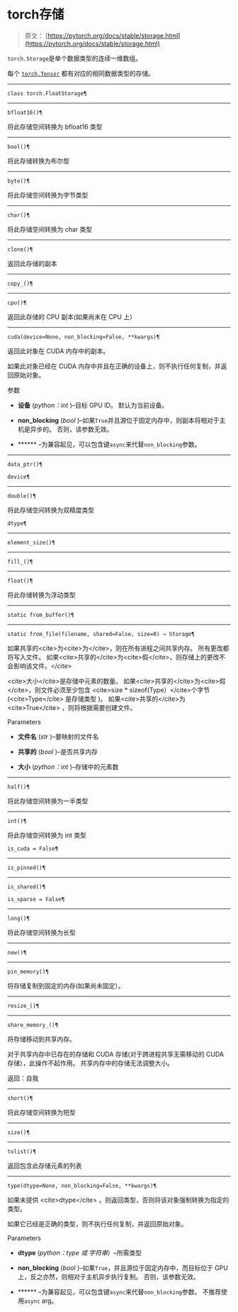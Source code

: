 # torch存储

> 原文： [https://pytorch.org/docs/stable/storage.html](https://pytorch.org/docs/stable/storage.html)

`torch.Storage`是单个数据类型的连续一维数组。

每个 [`torch.Tensor`](tensors.html#torch.Tensor "torch.Tensor") 都有对应的相同数据类型的存储。

* * *

```
class torch.FloatStorage¶
```

* * *

```
bfloat16()¶
```

将此存储空间转换为 bfloat16 类型

* * *

```
bool()¶
```

将此存储转换为布尔型

* * *

```
byte()¶
```

将此存储空间转换为字节类型

* * *

```
char()¶
```

将此存储空间转换为 char 类型

* * *

```
clone()¶
```

返回此存储的副本

* * *

```
copy_()¶
```

* * *

```
cpu()¶
```

返回此存储的 CPU 副本(如果尚未在 CPU 上）

* * *

```
cuda(device=None, non_blocking=False, **kwargs)¶
```

返回此对象在 CUDA 内存中的副本。

如果此对象已经在 CUDA 内存中并且在正确的设备上，则不执行任何复制，并返回原始对象。

参数

*   **设备** (_python：int_ )–目标 GPU ID。 默认为当前设备。

*   **non_blocking**  (_bool_ )–如果`True`并且源位于固定内存中，则副本将相对于主机是异步的。 否则，该参数无效。

*   ****** –为兼容起见，可以包含键`async`来代替`non_blocking`参数。

* * *

```
data_ptr()¶
```

```
device¶
```

* * *

```
double()¶
```

将此存储空间转换为双精度类型

```
dtype¶
```

* * *

```
element_size()¶
```

* * *

```
fill_()¶
```

* * *

```
float()¶
```

将此存储转换为浮动类型

* * *

```
static from_buffer()¶
```

* * *

```
static from_file(filename, shared=False, size=0) → Storage¶
```

如果共享的&lt;cite&gt;为&lt;cite&gt;为&lt;/cite&gt;，则在所有进程之间共享内存。 所有更改都将写入文件。 如果&lt;cite&gt;共享的&lt;/cite&gt;为&lt;cite&gt;假&lt;/cite&gt;，则存储上的更改不会影响该文件。&lt;/cite&gt;

&lt;cite&gt;大小&lt;/cite&gt;是存储中元素的数量。 如果&lt;cite&gt;共享的&lt;/cite&gt;为&lt;cite&gt;假&lt;/cite&gt;，则文件必须至少包含 &lt;cite&gt;size * sizeof(Type）&lt;/cite&gt;个字节 (&lt;cite&gt;Type&lt;/cite&gt; 是存储类型 )。 如果&lt;cite&gt;共享的&lt;/cite&gt;为 &lt;cite&gt;True&lt;/cite&gt; ，则将根据需要创建文件。

Parameters

*   **文件名** (_str_ )–要映射的文件名

*   **共享的** (_bool_ )–是否共享内存

*   **大小** (_python：int_ )–存储中的元素数

* * *

```
half()¶
```

将此存储空间转换为一半类型

* * *

```
int()¶
```

将此存储空间转换为 int 类型

```
is_cuda = False¶
```

* * *

```
is_pinned()¶
```

* * *

```
is_shared()¶
```

```
is_sparse = False¶
```

* * *

```
long()¶
```

将此存储空间转换为长型

* * *

```
new()¶
```

* * *

```
pin_memory()¶
```

将存储复制到固定的内存(如果尚未固定）。

* * *

```
resize_()¶
```

* * *

```
share_memory_()¶
```

将存储移动到共享内存。

对于共享内存中已存在的存储和 CUDA 存储(对于跨进程共享无需移动的 CUDA 存储），此操作不起作用。 共享内存中的存储无法调整大小。

返回：自我

* * *

```
short()¶
```

将此存储空间转换为短型

* * *

```
size()¶
```

* * *

```
tolist()¶
```

返回包含此存储元素的列表

* * *

```
type(dtype=None, non_blocking=False, **kwargs)¶
```

如果未提供 &lt;cite&gt;dtype&lt;/cite&gt; ，则返回类型，否则将该对象强制转换为指定的类型。

如果它已经是正确的类型，则不执行任何复制，并返回原始对象。

Parameters

*   **dtype**  (_python：type_ _或_ _字符串_）–所需类型

*   **non_blocking**  (_bool_ )–如果`True`，并且源位于固定内存中，而目标位于 GPU 上，反之亦然，则相对于主机异步执行复制。 否则，该参数无效。

*   ****** –为兼容起见，可以包含键`async`来代替`non_blocking`参数。 不推荐使用`async` arg。